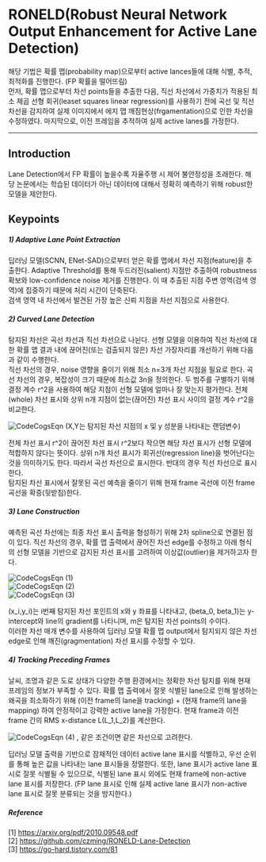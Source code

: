 # RONELD(Robust Neural Network Output Enhancement for Active Lane Detection)  
해당 기법은 확률 맵(probability map)으로부터 active lances들에 대해 식별, 추적, 최적화를 진행한다. (FP 확률을 떨어뜨림)  
먼저, 확률 맵으로부터 차선 points들을 추출한 다음, 직선 차선에서 가중치가 적용된 최소 제곱 선형 회귀(leaset squares linear regression)를 사용하기 전에 곡선 및 직선 차선을 감지하여
실제 이미지에서 에지 맵 깨짐현상(frgamentation)으로 인한 차선을 수정하였다. 마지막으로, 이전 프레임을 추적하여 실제 active lanes를 가정한다.  

---
## Introduction  
Lane Detection에서 FP 확률이 높을수록 자율주행 시 제어 불안정성을 초래한다. 해당 논문에서는 학습된 데이터가 아닌 데이터에 대해서 정확히 예측하기 위해 robust한 모델을 제안한다.  

## Keypoints  
##### 1) Adaptive Lane Point Extraction  
딥러닝 모델(SCNN, ENet-SAD)으로부터 얻은 확률 맵에서 차선 지점(feature)을 추출한다. Adaptive Threshold를 통해 두드러진(salient) 지점만 추출하여 robustness 확보와 
low-confidence noise 제거를 진행한다. 이 때 추출된 지점 주변 영역(검색 영역)에 집중하기 때문에 처리 시간이 단축된다.  
검색 영역 내 차선에서 발견된 가장 높은 신뢰 지점을 차선 지점으로 사용한다.
##### 2) Curved Lane Detection  
탐지된 차선은 곡선 차선과 직선 차선으로 나뉜다. 선형 모델을 이용하여 직선 차선에 대한 확률 맵 결과 내에 끊어진(또는 검출되지 않은) 차선 가장자리를 개선하기 위해 다음과 같이 수행한다.  
직선 차선의 경우, noise 영향을 줄이기 위해 최소 n=3개 차선 지점을 필요로 한다. 곡선 차선의 경우, 복잡성이 크기 때문에 최소값 3n을 정의한다. 두 범주를 구별하기 위해 결정 계수 r^2을 사용하여 해당 지점이 선형 모델에 얼마나 잘 맞는지 평가한다. 전체(whole) 차선 표시와 상위 n개 지점이 없는(끊어진) 차선 표시 사이의 결정 계수 r^2을 비교한다.  

![CodeCogsEqn](https://user-images.githubusercontent.com/54304718/116353518-e132d180-a831-11eb-88ef-9c28ffbeaec8.gif)
(X,Y는 탐지된 차선 지점의 x 및 y 성분을 나타내는 랜덤변수)  

전체 차선 표시 r^2이 끊어진 차선 표시 r^2보다 작으면 해당 차선 표시가 선형 모델에 적합하지 않다는 뜻이다. 상위 n개 차선 표시가 회귀선(regression line)을 벗어난다는 것을 의미하기도 한다. 따라서 곡선 차선으로 표시한다. 반대의 경우 직선 차선으로 표시한다.  
탐지된 차선 표시에서 잘못된 곡선 예측을 줄이기 위해 현재 frame 곡선에 이전 frame 곡선을 확증(뒷받침)한다.   
##### 3) Lane Construction  
예측된 곡선 차선에는 최종 차선 표시 출력을 형성하기 위해 2차 spline으로 연결된 점이 있다. 직선 차선의 경우, 확률 맵 출력에서 끊어진 차선 edge를 수정하고 아래 형식의 선형 모델을 기반으로 감지된 차선 표시를 고려하여 이상값(outlier)을 제거하고자 한다.  

![CodeCogsEqn (1)](https://user-images.githubusercontent.com/54304718/116360559-0415b380-a83b-11eb-8887-3956a885d34d.gif)  
![CodeCogsEqn (2)](https://user-images.githubusercontent.com/54304718/116360614-12fc6600-a83b-11eb-97ff-2bb8fe553da6.gif)  
![CodeCogsEqn (3)](https://user-images.githubusercontent.com/54304718/116360673-1db6fb00-a83b-11eb-82ae-d4101c71dbcd.gif)  

(x_i,y_i)는 i번째 탐지된 차선 포인트의 x와 y 좌표를 나타내고, (beta_0, beta_1)는 y-intercept와 line의 gradient를 나타니며, m은 탐지된 차선 points의 수이다.  
이러한 차선 매개 변수를 사용하여 딥러닝 모델 확률 맵 output에서 탐지되지 않은 차선 edge로 인해 깨진(gragmentation) 차선 표시를 수정할 수 있다.  
##### 4) Tracking Preceding Frames  
날씨, 조명과 같은 도로 상태가 다양한 주행 환경에서는 정확한 차선 탐지를 위해 현재 프레임의 정보가 부족할 수 있다. 확률 맵 출력에서 잘못 식별된 lane으로 인해 발생하는 왜곡을 최소화하기 위해 (이전 frame의 lane을 tracking) + (현재 frame의 lane을 mapping) 하여 안정적이고 강력한 active lane을 가정한다. 현재 frame과 이전 frame 간의 RMS x-distance L(L_1,L_2)를 계산한다.  

![CodeCogsEqn (4)](https://user-images.githubusercontent.com/54304718/116361794-53a8af00-a83c-11eb-9d6f-0d6b8454c016.gif)
, 같은 조건이면 같은 차선으로 고려한다.  

딥러닝 모델 출력을 기반으로 잠재적인 데이터 active lane 표시를 식별하고, 우선 순위를 통해 높은 값을 나타내는 lane 표시들을 정렬한다. 또한, lane 표시가 active lane 표시로 잘못 식별될 수 있으므로, 식별된 lane 표시 외에도 현재 frame에 non-active lane 표시를 저장한다. (FP lane 표시로 인해 실제 active lane 표시가 non-active lane 표시로 잘못 분류되는 것을 방지한다.)  


##### Reference  
[1] https://arxiv.org/pdf/2010.09548.pdf  
[2] https://github.com/czming/RONELD-Lane-Detection  
[3] https://go-hard.tistory.com/81

